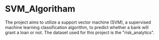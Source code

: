 # SVM_Algoritham
The project aims to utilize a support vector machine (SVM), a supervised machine learning classification algorithm, to predict whether a bank will grant a loan or not. The dataset used for this project is the "risk_analytics".
